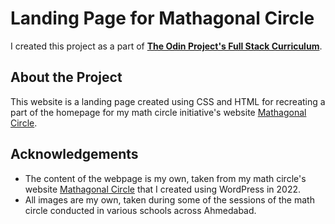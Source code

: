 # Landing Page for Mathagonal Circle

I created this project as a part of **[The Odin Project's Full Stack Curriculum](https://www.theodinproject.com/)**.

## About the Project
This website is a landing page created using CSS and HTML for recreating a part of the homepage for my math circle initiative's website [Mathagonal Circle](https://mathagonalcircle.org/).

## Acknowledgements
- The content of the webpage is my own, taken from my math circle's website [Mathagonal Circle](https://mathagonalcircle.org/) that I created using WordPress in 2022.
- All images are my own, taken during some of the sessions of the math circle conducted in various schools across Ahmedabad.

